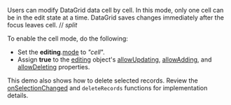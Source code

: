 Users can modify DataGrid data cell by cell. In this mode, only one cell can be in the edit state at a time. DataGrid saves changes immediately after the focus leaves cell.
// _split_

To enable the cell mode, do the following:
- Set the **editing**.[mode](/Documentation/ApiReference/UI_Components/dxDataGrid/Configuration/editing/#mode) to *"cell*".
- Assign **true** to the [editing](/Documentation/ApiReference/UI_Components/dxDataGrid/Configuration/editing/) object's [allowUpdating](/Documentation/ApiReference/UI_Components/dxDataGrid/Configuration/editing/#allowUpdating), [allowAdding](/Documentation/ApiReference/UI_Components/dxDataGrid/Configuration/editing/#allowAdding), and [allowDeleting](/Documentation/ApiReference/UI_Components/dxDataGrid/Configuration/editing/#allowDeleting) properties.

This demo also shows how to delete selected records. Review the [onSelectionChanged](/Documentation/ApiReference/UI_Components/dxDataGrid/Configuration/#onSelectionChanged) and `deleteRecords` functions for implementation details.